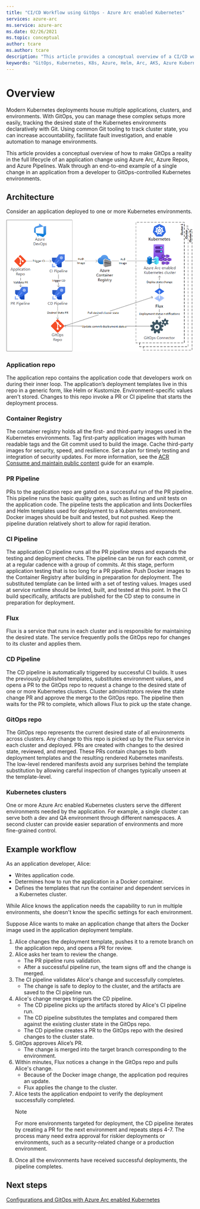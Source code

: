 ```yaml
---
title: "CI/CD Workflow using GitOps - Azure Arc enabled Kubernetes"
services: azure-arc
ms.service: azure-arc
ms.date: 02/26/2021
ms.topic: conceptual
author: tcare
ms.author: tcare
description: "This article provides a conceptual overview of a CI/CD workflow using GitOps"
keywords: "GitOps, Kubernetes, K8s, Azure, Helm, Arc, AKS, Azure Kubernetes Service, containers, CI, CD, Azure DevOps"
---
```

# Overview

Modern Kubernetes deployments house multiple applications, clusters, and environments. With GitOps, you can manage these complex setups more easily, tracking the desired state of the Kubernetes environments declaratively with Git. Using common Git tooling to track cluster state, you can increase accountability, facilitate fault investigation, and enable automation to manage environments.

This article provides a conceptual overview of how to make GitOps a reality in the full lifecycle of an application change using Azure Arc, Azure Repos, and Azure Pipelines. Walk through an end-to-end example of a single change in an application from a developer to GitOps-controlled Kubernetes environments.

## Architecture

Consider an application deployed to one or more Kubernetes environments.

![GitOps CI/CD architecture](./media/gitops-arch.png)
### Application repo
The application repo contains the application code that developers work on during their inner loop. The application’s deployment templates live in this repo in a generic form, like Helm or Kustomize. Environment-specific values aren't stored. Changes to this repo invoke a PR or CI pipeline that starts the deployment process.
### Container Registry
The container registry holds all the first- and third-party images used in the Kubernetes environments. Tag first-party application images with human readable tags and the Git commit used to build the image. Cache third-party images for security, speed, and resilience. Set a plan for timely testing and integration of security updates. For more information, see the [ACR Consume and maintain public content](https://docs.microsoft.com/azure/container-registry/tasks-consume-public-content) guide for an example.
### PR Pipeline
PRs to the application repo are gated on a successful run of the PR pipeline. This pipeline runs the basic quality gates, such as linting and unit tests on the application code. The pipeline tests the application and lints Dockerfiles and Helm templates used for deployment to a Kubernetes environment. Docker images should be built and tested, but not pushed. Keep the pipeline duration relatively short to allow for rapid iteration.
### CI Pipeline
The application CI pipeline runs all the PR pipeline steps and expands the testing and deployment checks. The pipeline can be run for each commit, or at a regular cadence with a group of commits. At this stage, perform application testing that is too long for a PR pipeline. Push Docker images to the Container Registry after building in preparation for deployment. The substituted template can be linted with a set of testing values. Images used at service runtime should be linted, built, and tested at this point. In the CI build specifically, artifacts are published for the CD step to consume in preparation for deployment.
### Flux
Flux is a service that runs in each cluster and is responsible for maintaining the desired state. The service frequently polls the GitOps repo for changes to its cluster and applies them.
### CD Pipeline
The CD pipeline is automatically triggered by successful CI builds. It uses the previously published templates, substitutes environment values, and opens a PR to the GitOps repo to request a change to the desired state of one or more Kubernetes clusters. Cluster administrators review the state change PR and approve the merge to the GitOps repo. The pipeline then waits for the PR to complete, which allows Flux to pick up the state change.
### GitOps repo
The GitOps repo represents the current desired state of all environments across clusters. Any change to this repo is picked up by the Flux service in each cluster and deployed. PRs are created with changes to the desired state, reviewed, and merged. These PRs contain changes to both deployment templates and the resulting rendered Kubernetes manifests. The low-level rendered manifests avoid any surprises behind the template substitution by allowing careful inspection of changes typically unseen at the template-level.
### Kubernetes clusters
One or more Azure Arc enabled Kubernetes clusters serve the different environments needed by the application. For example, a single cluster can serve both a dev and QA environment through different namespaces. A second cluster can provide easier separation of environments and more fine-grained control.
## Example workflow
As an application developer, Alice:
* Writes application code.
* Determines how to run the application in a Docker container.
* Defines the templates that run the container and dependent services in a Kubernetes cluster. 

While Alice knows the application needs the capability to run in multiple environments, she doesn't know the specific settings for each environment.

Suppose Alice wants to make an application change that alters the Docker image used in the application deployment template.

1. Alice changes the deployment template, pushes it to a remote branch on the application repo, and opens a PR for review.
2. Alice asks her team to review the change.  
    * The PR pipeline runs validation. 
    * After a successful pipeline run, the team signs off and the change is merged.
3. The CI pipeline validates Alice's change and successfully completes. 
    * The change is safe to deploy to the cluster, and the artifacts are saved to the CI pipeline run.
4. Alice's change merges triggers the CD pipeline. 
    * The CD pipeline picks up the artifacts stored by Alice's CI pipeline run. 
    * The CD pipeline substitutes the templates and compared them against the existing cluster state in the GitOps repo. 
    * The CD pipeline creates a PR to the GitOps repo with the desired changes to the cluster state.
5. GitOps approves Alice’s PR.
    * The change is merged into the target branch corresponding to the environment.
6. Within minutes, Flux notices a change in the GitOps repo and pulls Alice's change. 
    * Because of the Docker image change, the application pod requires an update. 
    * Flux applies the change to the cluster.
7. Alice tests the application endpoint to verify the deployment successfully completed.
   > [!NOTE]  
   > For more environments targeted for deployment, the CD pipeline iterates by creating a PR for the next environment and repeats steps 4-7. The process many need extra approval for riskier deployments or environments, such as a security-related change or a production environment.
8.  Once all the environments have received successful deployments, the pipeline completes.

## Next steps
[Configurations and GitOps with Azure Arc enabled Kubernetes](./conceptual-configurations.md)
